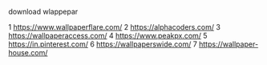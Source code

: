 download wlappepar

1 https://www.wallpaperflare.com/
2 https://alphacoders.com/
3 https://wallpaperaccess.com/
4 https://www.peakpx.com/
5 https://in.pinterest.com/
6 https://wallpaperswide.com/
7 https://wallpaper-house.com/
